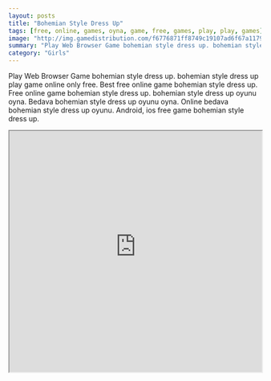 ```yaml
---
layout: posts
title: "Bohemian Style Dress Up"
tags: [free, online, games, oyna, game, free, games, play, play, games]
image: "http://img.gamedistribution.com/f6776871ff8749c19107ad6f67a1179e.jpg"
summary: "Play Web Browser Game bohemian style dress up. bohemian style dress up play game online only free. Best free online game bohemian style dress up. Free online game bohemian style dress up. bohemian style dress up oyunu oyna. Bedava bohemian style dress up oyunu oyna. Online bedava bohemian style dress up oyunu. Android, ios free game bohemian style dress up."
category: "Girls"
---
```


Play Web Browser Game bohemian style dress up. bohemian style dress up play game online only free. Best free online game bohemian style dress up. Free online game bohemian style dress up. bohemian style dress up oyunu oyna. Bedava bohemian style dress up oyunu oyna. Online bedava bohemian style dress up oyunu. Android, ios free game bohemian style dress up.

<iframe width="100%" height="480px;" src="http://flash.gamedistribution.com?game=f6776871ff8749c19107ad6f67a1179e"></iframe>
